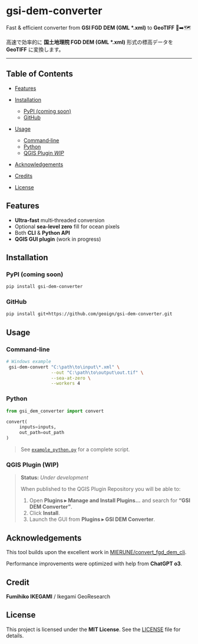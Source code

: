# gsi-dem-converter

<!-- ![PyPI](https://img.shields.io/pypi/v/gsi-dem-converter) -->

<!-- ![License: MIT](https://img.shields.io/badge/License-MIT-green.svg) -->

Fast & efficient converter from **GSI FGD DEM (GML \*.xml)** to **GeoTIFF** 📏➡️🗺️

高速で効率的に **国土地理院 FGD DEM (GML \*.xml)** 形式の標高データを **GeoTIFF** に変換します。

---

## Table of Contents

* [Features](#features)
* [Installation](#installation)

  * [PyPI (coming soon)](#pypi-coming-soon)
  * [GitHub](#github)
* [Usage](#usage)

  * [Command‑line](#command-line)
  * [Python](#python)
  * [QGIS Plugin $WIP$](#qgis-plugin-wip)
* [Acknowledgements](#acknowledgements)
* [Credits](#credit)
* [License](#license)

## Features

* **Ultra‑fast** multi‑threaded conversion
* Optional **sea‑level zero** fill for ocean pixels
* Both **CLI** & **Python API**
* **QGIS GUI plugin** (work in progress)

## Installation

### PyPI (coming soon)

```bash
pip install gsi-dem-converter
```

### GitHub

```bash
pip install git+https://github.com/geoign/gsi-dem-converter.git
```

## Usage

### Command‑line

```bash
# Windows example
 gsi-dem-convert "C:\path\to\input\*.xml" \
                 --out "C:\path\to\output\out.tif" \
                 --sea-at-zero \
                 --workers 4
```

### Python

```python
from gsi_dem_converter import convert

convert(
     inputs=inputs,
     out_path=out_path
)
```

> See [`example_python.py`](./example_python.py) for a complete script.

### QGIS Plugin (WIP)

> **Status:** *Under development*
>
> When published to the QGIS Plugin Repository you will be able to:
>
> 1. Open **Plugins ▸ Manage and Install Plugins…** and search for **“GSI DEM Converter”**.
> 2. Click **Install**.
> 3. Launch the GUI from **Plugins ▸ GSI DEM Converter**.

## Acknowledgements

This tool builds upon the excellent work in [MIERUNE/convert\_fgd\_dem\_cli](https://github.com/MIERUNE/convert_fgd_dem_cli).

Performance improvements were optimized with help from **ChatGPT o3**.

## Credit

**Fumihiko IKEGAMI** / Ikegami GeoResearch

## License

This project is licensed under the **MIT License**. See the [LICENSE](./LICENSE) file for details.
